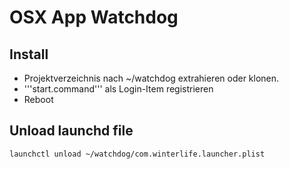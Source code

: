 OSX App Watchdog
================

Install
-------

* Projektverzeichnis nach ~/watchdog extrahieren oder klonen.
* '''start.command''' als Login-Item registrieren
* Reboot

Unload launchd file
-------------------

    launchctl unload ~/watchdog/com.winterlife.launcher.plist

